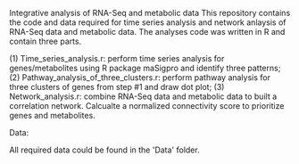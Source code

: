 Integrative analysis of RNA-Seq and metabolic data
This repository contains the code and data required for time series analysis and network anlaysis of RNA-Seq data and metabolic data. The analyses code was written in R and contain three parts.

(1) Time_series_analysis.r: perform time series analysis for genes/metabolites using R package maSigpro and identify three patterns;
(2) Pathway_analysis_of_three_clusters.r: perform pathway analysis for three clusters of genes from step #1 and draw dot plot;
(3) Network_analysis.r: combine RNA-Seq data and metabolic data to built a correlation network. Calcualte a normalized connectivity score to prioritize genes and metabolites.

Data:

All required data could be found in the 'Data' folder.
